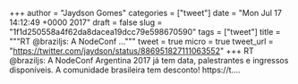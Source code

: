 
+++
author = "Jaydson Gomes"
categories = ["tweet"]
date = "Mon Jul 17 14:12:49 +0000 2017"
draft = false
slug = "1f1d250558a4f62da8dacea19dcc79e598670590"
tags = ["tweet"]
title = """RT @braziljs: A NodeConf ..."""
tweet = true
micro = true
tweet_url = "https://twitter.com/jaydson/status/886951827111063552"
+++
RT @braziljs: A NodeConf Argentina 2017 já tem data, palestrantes e ingressos disponíveis. A comunidade brasileira tem desconto! https://t.…
